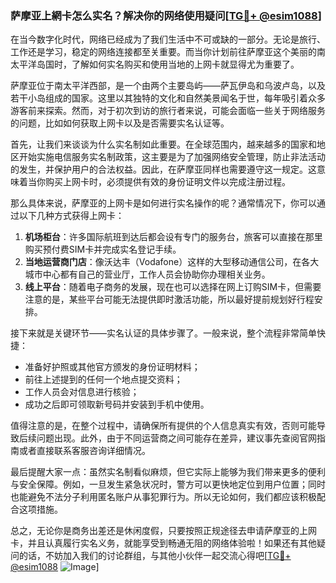 ### 萨摩亚上網卡怎么实名？解决你的网络使用疑问[[TG💪+ @esim1088](https://t.me/s/esim1088)]

在当今数字化时代，网络已经成为了我们生活中不可或缺的一部分。无论是旅行、工作还是学习，稳定的网络连接都至关重要。而当你计划前往萨摩亚这个美丽的南太平洋岛国时，了解如何实名购买和使用当地的上网卡就显得尤为重要了。

萨摩亚位于南太平洋西部，是一个由两个主要岛屿——萨瓦伊岛和乌波卢岛，以及若干小岛组成的国家。这里以其独特的文化和自然美景闻名于世，每年吸引着众多游客前来探索。然而，对于初次到访的旅行者来说，可能会面临一些关于网络服务的问题，比如如何获取上网卡以及是否需要实名认证等。

首先，让我们来谈谈为什么实名制如此重要。在全球范围内，越来越多的国家和地区开始实施电信服务实名制政策，这主要是为了加强网络安全管理，防止非法活动的发生，并保护用户的合法权益。因此，在萨摩亚同样也需要遵守这一规定。这意味着当你购买上网卡时，必须提供有效的身份证明文件以完成注册过程。

那么具体来说，萨摩亚的上网卡是如何进行实名操作的呢？通常情况下，你可以通过以下几种方式获得上网卡：

1. **机场柜台**：许多国际航班到达后都会设有专门的服务台，旅客可以直接在那里购买预付费SIM卡并完成实名登记手续。
2. **当地运营商门店**：像沃达丰（Vodafone）这样的大型移动通信公司，在各大城市中心都有自己的营业厅，工作人员会协助你办理相关业务。
3. **线上平台**：随着电子商务的发展，现在也可以选择在网上订购SIM卡，但需要注意的是，某些平台可能无法提供即时激活功能，所以最好提前规划好行程安排。

接下来就是关键环节——实名认证的具体步骤了。一般来说，整个流程非常简单快捷：
- 准备好护照或其他官方颁发的身份证明材料；
- 前往上述提到的任何一个地点提交资料；
- 工作人员会对信息进行核验；
- 成功之后即可领取新号码并安装到手机中使用。

值得注意的是，在整个过程中，请确保所有提供的个人信息真实有效，否则可能导致后续问题出现。此外，由于不同运营商之间可能存在差异，建议事先查阅官网指南或者直接联系客服咨询详细情况。

最后提醒大家一点：虽然实名制看似麻烦，但它实际上能够为我们带来更多的便利与安全保障。例如，一旦发生紧急状况时，警方可以更快地定位到用户位置；同时也能避免不法分子利用匿名账户从事犯罪行为。所以无论如何，我们都应该积极配合这项措施。

总之，无论你是商务出差还是休闲度假，只要按照正规途径去申请萨摩亚的上网卡，并且认真履行实名义务，就能享受到畅通无阻的网络体验啦！如果还有其他疑问的话，不妨加入我们的讨论群组，与其他小伙伴一起交流心得吧[[TG💪+ @esim1088](https://t.me/s/esim1088) ![Image](https://i.postimg.cc/4NQfJmqS/Snipaste-2025-05-13-00-14-12.png)]